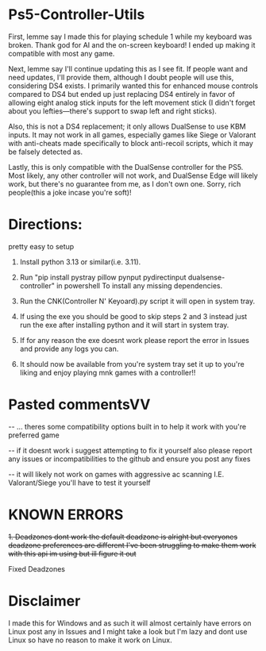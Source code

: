 # Ps5-Controller-Utils

First, lemme say I made this for playing schedule 1 while my keyboard was broken. Thank god for AI and the on-screen keyboard! I ended up making it compatible with most any game.

Next, lemme say I'll continue updating this as I see fit. If people want and need updates, I'll provide them, although I doubt people will use this, considering DS4 exists. I primarily wanted this for enhanced mouse controls compared to DS4 but ended up just replacing DS4 entirely in favor of allowing eight analog stick inputs for the left movement stick (I didn't forget about you lefties—there's support to swap left and right sticks).

Also, this is not a DS4 replacement; it only allows DualSense to use KBM inputs. It may not work in all games, especially games like Siege or Valorant with anti-cheats made specifically to block anti-recoil scripts, which it may be falsely detected as.

Lastly, this is only compatible with the DualSense controller for the PS5. Most likely, any other controller will not work, and DualSense Edge will likely work, but there's no guarantee from me, as I don't own one. Sorry, rich people(this a joke incase you're soft)!

# Directions:
pretty easy to setup

1. Install python 3.13 or similar(i.e. 3.11).

2. Run "pip install pystray pillow pynput pydirectinput dualsense-controller" in powershell To install any missing dependencies.

3. Run the CNK(Controller N' Keyoard).py script it will open in system tray.

4. If using the exe you should be good to skip steps 2 and 3 instead just run the exe after installing python and it will start in system tray.

5. If for any reason the exe doesnt work please report the error in Issues and provide any logs you can.

6. It should now be available from you're system tray set it up to you're liking and enjoy playing mnk games with a controller!!

# Pasted commentsVV
-- ... theres some compatibility options built in to help it work with you're preferred game 

-- if it doesnt work i suggest attempting to fix it yourself also please report any issues or incompatibilities to the github and ensure you post any fixes

-- it will likely not work on games with aggressive ac scanning I.E. Valorant/Siege you'll have to test it yourself


# KNOWN ERRORS
~~1. Deadzones dont work the default deadzone is alright but everyones deadzone preferences are different I've been struggling to make them work with this api im using but ill figure it out~~

Fixed Deadzones

# Disclaimer
I made this for Windows and as such it will almost certainly have errors on Linux post any in Issues and I might take a look but I'm lazy and dont use Linux so have no reason to make it work on Linux.
